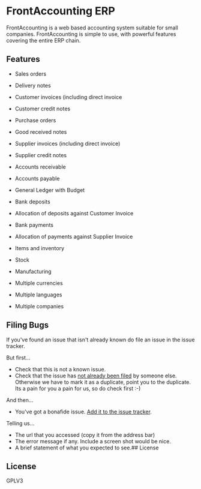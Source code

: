 # FrontAccounting ERP

FrontAccounting is a web based accounting system suitable for small companies.  FrontAccounting is simple to use, with powerful features covering the entire ERP chain.

## Features

* Sales orders
* Delivery notes
* Customer invoices (including direct invoice
* Customer credit notes

* Purchase orders
* Good received notes
* Supplier invoices (including direct invoice)
* Supplier credit notes

* Accounts receivable
* Accounts payable
* General Ledger with Budget

* Bank deposits
* Allocation of deposits against Customer Invoice
* Bank payments
* Allocation of payments against Supplier Invoice

* Items and inventory
* Stock
* Manufacturing

* Multiple currencies
* Multiple languages
* Multiple companies

## Filing Bugs

If you've found an issue that isn't already known do file an issue in the issue tracker.

But first...

* Check that this is not a known issue.
* Check that the issue has [not already been filed](https://github.com/cambell-prince/frontaccounting/issues) by someone else.  Otherwise we have to mark it as a duplicate, point you to the duplicate.  Its a pain for you a pain for us, so do check first :-)

And then...

* You've got a bonafide issue.  [Add it to the issue tracker](https://github.com/cambell-prince/frontaccounting/issues/new).

Telling us...

* The url that you accessed (copy it from the address bar)
* The error message if any.  Include a screen shot would be nice.
* A brief statement of what you expected to see.## License

## License

GPLV3

